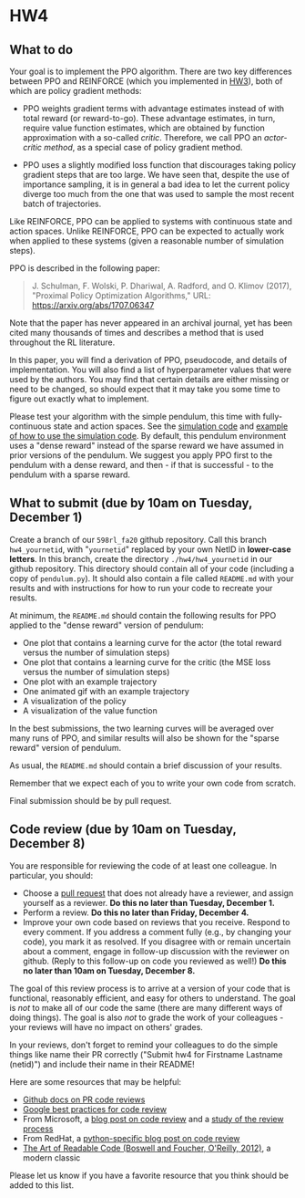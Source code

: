 # HW4

## What to do

Your goal is to implement the PPO algorithm. There are two key differences between PPO and REINFORCE (which you implemented in [HW3](../hw3)), both of which are policy gradient methods:

* PPO weights gradient terms with advantage estimates instead of with total reward (or reward-to-go). These advantage estimates, in turn, require value function estimates, which are obtained by function approximation with a so-called *critic*. Therefore, we call PPO an *actor-critic method*, as a special case of policy gradient method.

* PPO uses a slightly modified loss function that discourages taking policy gradient steps that are too large. We have seen that, despite the use of importance sampling, it is in general a bad idea to let the current policy diverge too much from the one that was used to sample the most recent batch of trajectories.

Like REINFORCE, PPO can be applied to systems with continuous state and action spaces. Unlike REINFORCE, PPO can be expected to actually work when applied to these systems (given a reasonable number of simulation steps).

PPO is described in the following paper:

> J. Schulman, F. Wolski, P. Dhariwal, A. Radford, and O. Klimov (2017), "Proximal Policy Optimization Algorithms," URL: https://arxiv.org/abs/1707.06347

Note that the paper has never appeared in an archival journal, yet has been cited many thousands of times and describes a method that is used throughout the RL literature.

In this paper, you will find a derivation of PPO, pseudocode, and details of implementation. You will also find a list of hyperparameter values that were used by the authors. You may find that certain details are either missing or need to be changed, so should expect that it may take you some time to figure out exactly what to implement.

Please test your algorithm with the simple pendulum, this time with fully-continuous state and action spaces. See the [simulation code](pendulum.py) and [example of how to use the simulation code](test_pendulum.py). By default, this pendulum environment uses a "dense reward" instead of the sparse reward we have assumed in prior versions of the pendulum. We suggest you apply PPO first to the pendulum with a dense reward, and then - if that is successful - to the pendulum with a sparse reward.


## What to submit (due by 10am on Tuesday, December 1)

Create a branch of our `598rl_fa20` github repository. Call this branch `hw4_yournetid`, with "`yournetid`" replaced by your own NetID in **lower-case letters**. In this branch, create the directory `./hw4/hw4_yournetid` in our github repository. This directory should contain all of your code (including a copy of `pendulum.py`). It should also contain a file called `README.md` with your results and with instructions for how to run your code to recreate your results.

At minimum, the `README.md` should contain the following results for PPO applied to the "dense reward" version of pendulum:

* One plot that contains a learning curve for the actor (the total reward versus the number of simulation steps)
* One plot that contains a learning curve for the critic (the MSE loss versus the number of simulation steps)
* One plot with an example trajectory
* One animated gif with an example trajectory
* A visualization of the policy
* A visualization of the value function

In the best submissions, the two learning curves will be averaged over many runs of PPO, and similar results will also be shown for the "sparse reward" version of pendulum.

As usual, the `README.md` should contain a brief discussion of your results.

Remember that we expect each of you to write your own code from scratch.

Final submission should be by pull request.

## Code review (due by 10am on Tuesday, December 8)

You are responsible for reviewing the code of at least one colleague. In particular, you should:
* Choose a [pull request](https://github.com/compdyn/598rl-fa20/pulls) that does not already have a reviewer, and assign yourself as a reviewer. **Do this no later than Tuesday, December 1.**
* Perform a review. **Do this no later than Friday, December 4.**
* Improve your own code based on reviews that you receive. Respond to every comment. If you address a comment fully (e.g., by changing your code), you mark it as resolved. If you disagree with or remain uncertain about a comment, engage in follow-up discussion with the reviewer on github. (Reply to this follow-up on code you reviewed as well!) **Do this no later than 10am on Tuesday, December 8.**

The goal of this review process is to arrive at a version of your code that is functional, reasonably efficient, and easy for others to understand. The goal is *not* to make all of our code the same (there are many different ways of doing things). The goal is also *not* to grade the work of your colleagues - your reviews will have no impact on others' grades.

In your reviews, don't forget to remind your colleagues to do the simple things like name their PR correctly ("Submit hw4 for Firstname Lastname (netid)") and include their name in their README!

Here are some resources that may be helpful:
* [Github docs on PR code reviews](https://docs.github.com/en/github/collaborating-with-issues-and-pull-requests/about-pull-request-reviews)
* [Google best practices for code review](https://google.github.io/eng-practices/review/)
* From Microsoft, a [blog post on code review](https://devblogs.microsoft.com/appcenter/how-the-visual-studio-mobile-center-team-does-code-review/) and a [study of the review process](https://www.microsoft.com/en-us/research/wp-content/uploads/2016/05/MS-Code-Review-Tech-Report-MSR-TR-2016-27.pdf)
* From RedHat, a [python-specific blog post on code review](https://access.redhat.com/blogs/766093/posts/2802001)
* [The Art of Readable Code (Boswell and Foucher, O'Reilly, 2012)](https://mcusoft.files.wordpress.com/2015/04/the-art-of-readable-code.pdf), a modern classic

Please let us know if you have a favorite resource that you think should be added to this list.
